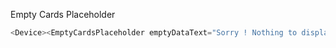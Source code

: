 Empty Cards Placeholder
```js
<Device><EmptyCardsPlaceholder emptyDataText="Sorry ! Nothing to display" width='300' height='400' paddingTop='40' /></Device>

